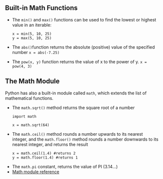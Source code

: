 ## Built-in Math Functions
- The `min()` and `max()` functions can be used to find the lowest or highest value in an iterable:
  ```
  x = min(5, 10, 25)
  y = max(5, 10, 25)
  ```

- The `abs()`function returns the absolute (positive) value of the specified number
   `x = abs(-7.25)`

- The `pow(x, y)` function returns the value of x to the power of y.
  `x = pow(4, 3)`

## The Math Module
Python has also a built-in module called `math`, which extends the list of mathematical functions.

- The `math.sqrt()` method returns the square root of a number 
    ```
    import math

    x = math.sqrt(64)
    ```
- The `math.ceil()` method rounds a number upwards to its nearest integer, and the `math.floor()` method rounds a number downwards to its nearest integer, and returns the result
    ```
    x = math.ceil(1.4) #returns 2
    y = math.floor(1.4) #returns 1
    ```
- The `math.pi` constant, returns the value of PI (3.14...)
- [Math module reference](https://www.w3schools.com/python/module_math.asp)




